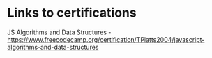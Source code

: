 # Links to certifications
JS Algorithms and Data Structures - https://www.freecodecamp.org/certification/TPlatts2004/javascript-algorithms-and-data-structures
